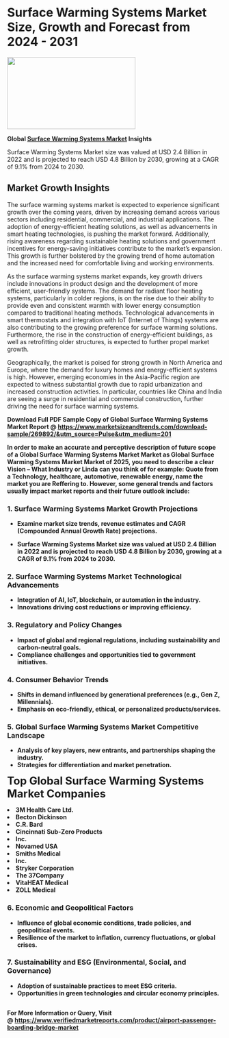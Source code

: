 <H1>Surface Warming Systems Market Size, Growth and Forecast from 2024 - 2031</H1><img class="aligncenter size-medium wp-image-584254" src="https://thirdeyenews.in/wp-content/uploads/2024/09/Global-Market-Research-300x168.jpeg" alt="" width="300" height="168" /><p><strong>Global&nbsp;<a href="https://www.marketsizeandtrends.com/download-sample/269892/&amp;utm_source=Pulse&amp;utm_medium=201">Surface Warming Systems Market</a> Insights</strong></p><p>Surface Warming Systems Market size was valued at USD 2.4 Billion in 2022 and is projected to reach USD 4.8 Billion by 2030, growing at a CAGR of 9.1% from 2024 to 2030.</p><p><h2>Market Growth Insights</h2> <p>The surface warming systems market is expected to experience significant growth over the coming years, driven by increasing demand across various sectors including residential, commercial, and industrial applications. The adoption of energy-efficient heating solutions, as well as advancements in smart heating technologies, is pushing the market forward. Additionally, rising awareness regarding sustainable heating solutions and government incentives for energy-saving initiatives contribute to the market’s expansion. This growth is further bolstered by the growing trend of home automation and the increased need for comfortable living and working environments.</p> <p><strong></strong></p> <p>As the surface warming systems market expands, key growth drivers include innovations in product design and the development of more efficient, user-friendly systems. The demand for radiant floor heating systems, particularly in colder regions, is on the rise due to their ability to provide even and consistent warmth with lower energy consumption compared to traditional heating methods. Technological advancements in smart thermostats and integration with IoT (Internet of Things) systems are also contributing to the growing preference for surface warming solutions. Furthermore, the rise in the construction of energy-efficient buildings, as well as retrofitting older structures, is expected to further propel market growth.</p> <p>Geographically, the market is poised for strong growth in North America and Europe, where the demand for luxury homes and energy-efficient systems is high. However, emerging economies in the Asia-Pacific region are expected to witness substantial growth due to rapid urbanization and increased construction activities. In particular, countries like China and India are seeing a surge in residential and commercial construction, further driving the need for surface warming systems.</p> <p><strong></p><p><span class=""><strong>Download Full PDF Sample Copy of Global Surface Warming Systems Market Report</strong> @ <a href="https://www.marketsizeandtrends.com/download-sample/269892/&amp;utm_source=Pulse&amp;utm_medium=201" target="_blank">https://www.marketsizeandtrends.com/download-sample/269892/&amp;utm_source=Pulse&amp;utm_medium=201</a></span></p><p>In order to make an accurate and perceptive description of future scope of a Global&nbsp;Surface Warming Systems Market Market as Global&nbsp;Surface Warming Systems Market Market of 2025, you need to describe a clear Vision &ndash; What Industry or Linda can you think of for example: Quote from a Technology, healthcare, automotive, renewable energy, name the market you are Reffering to. However, some general trends and factors usually impact market reports and their future outlook include:</p><h3>1.&nbsp;<strong>Surface Warming Systems Market Growth Projections</strong></h3><ul><li>Examine market size trends, revenue estimates and CAGR (Compounded Annual Growth Rate) projections.</li><li><p>Surface Warming Systems Market size was valued at USD 2.4 Billion in 2022 and is projected to reach USD 4.8 Billion by 2030, growing at a CAGR of 9.1% from 2024 to 2030.</p></li></ul><h3>2.&nbsp;<strong>Surface Warming Systems Market Technological Advancements</strong></h3><ul><li>Integration of AI, IoT, blockchain, or automation in the industry.</li><li>Innovations driving cost reductions or improving efficiency.</li></ul><h3>3.&nbsp;<strong>Regulatory and Policy Changes</strong></h3><ul><li>Impact of global and regional regulations, including sustainability and carbon-neutral goals.</li><li>Compliance challenges and opportunities tied to government initiatives.</li></ul><h3>4.&nbsp;<strong>Consumer Behavior Trends</strong></h3><ul><li>Shifts in demand influenced by generational preferences (e.g., Gen Z, Millennials).</li><li>Emphasis on eco-friendly, ethical, or personalized products/services.</li></ul><h3>5.&nbsp;<strong>Global Surface Warming Systems Market Competitive Landscape</strong></h3><ul><li>Analysis of key players, new entrants, and partnerships shaping the industry.</li><li>Strategies for differentiation and market penetration.</li></ul><p data-pm-slice="1 1 []"><span style="color: inherit; font-family: inherit; font-size: 25px;">Top Global Surface Warming Systems Market Companies</span></p><div class="" data-test-id=""><p><li>3M Health Care Ltd.</li><li> Becton Dickinson</li><li> C.R. Bard</li><li> Cincinnati Sub-Zero Products</li><li> Inc.</li><li> Novamed USA</li><li> Smiths Medical</li><li> Inc.</li><li> Stryker Corporation</li><li> The 37Company</li><li> VitaHEAT Medical</li><li> ZOLL Medical</li></p></div><h3>6.&nbsp;<strong>Economic and Geopolitical Factors</strong></h3><ul><li>Influence of global economic conditions, trade policies, and geopolitical events.</li><li>Resilience of the market to inflation, currency fluctuations, or global crises.</li></ul><h3>7.&nbsp;<strong>Sustainability and ESG (Environmental, Social, and Governance)</strong></h3><ul><li>Adoption of sustainable practices to meet ESG criteria.</li><li>Opportunities in green technologies and circular economy principles.</li></ul><h2><strong style="font-size: 14px;">For More Information or Query, Visit @&nbsp;</strong><a style="background-color: #ffffff; font-size: 14px;" href="https://www.marketsizeandtrends.com/report/surface-warming-systems-market/" target="_blank">https://www.verifiedmarketreports.com/product/airport-passenger-boarding-bridge-market</a></h2>
